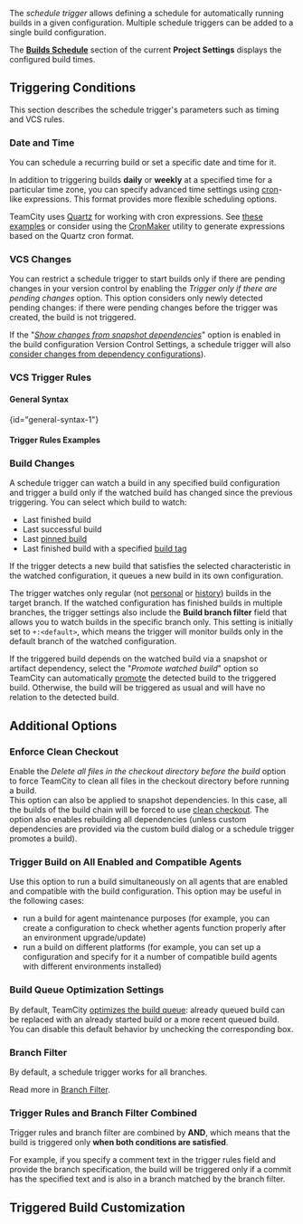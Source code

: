 [//]: # (title: Configuring Schedule Triggers)
[//]: # (auxiliary-id: Configuring Schedule Triggers)

The _schedule trigger_ allows defining a schedule for automatically running builds in a given configuration. Multiple schedule triggers can be added to a single build configuration.

The __[Builds Schedule](builds-schedule.md)__ section of the current __Project Settings__ displays the configured build times.

## Triggering Conditions

This section describes the schedule trigger's parameters such as timing and VCS rules.

<anchor name="ConfiguringScheduleTriggers"/>

### Date and Time

You can schedule a recurring build or set a specific date and time for it.

In addition to triggering builds __daily__ or __weekly__ at a specified time for a particular time zone, you can specify advanced time settings using [cron](cron-expressions-in-teamcity.md)-like expressions. This format provides more flexible scheduling options.

TeamCity uses [Quartz](https://www.quartz-scheduler.org/) for working with cron expressions. See [these examples](cron-expressions-in-teamcity.md#Examples) or consider using the [CronMaker](http://www.cronmaker.com/) utility to generate expressions based on the Quartz cron format.

### VCS Changes

You can restrict a schedule trigger to start builds only if there are pending changes in your version control by enabling the _Trigger only if there are pending changes_ option. This option considers only newly detected pending changes: if there were pending changes before the trigger was created, the build is not triggered.

If the "_[Show changes from snapshot dependencies](configuring-vcs-settings.md#show-changes-from-snapshot-dependencies)_" option is enabled in the build configuration Version Control Settings, a schedule trigger will also [consider changes from dependency configurations](build-dependencies-setup.md#show-changes-from-dependencies)).

<anchor name="ConfiguringScheduleTriggers-buildTriggerRules"/>

### VCS Trigger Rules

<include from="configuring-vcs-triggers.md" element-id="vcs-trigger-rules"/>

#### General Syntax
{id="general-syntax-1"}

<include from="configuring-vcs-triggers.md" element-id="general-syntax"/>

<anchor name="ConfiguringScheduleTriggers-WatchedBuild"/>

#### Trigger Rules Examples

<include from="configuring-vcs-triggers.md" element-id="trigger-rules-examples"/>

<anchor name="ConfiguringScheduleTriggers-BuildChanges"/>

### Build Changes

A schedule trigger can watch a build in any specified build configuration and trigger a build only if the watched build has changed since the previous triggering. You can select which build to watch:

* Last finished build
* Last successful build
* Last [pinned build](build-actions.md#Pin+Build)
* Last finished build with a specified [build tag](build-actions.md#Add+Tags+to+Build)

If the trigger detects a new build that satisfies the selected characteristic in the watched configuration, it queues a new build in its own configuration.
 
The trigger watches only regular (not [personal](personal-build.md) or [history](history-build.md)) builds in the target branch. If the watched configuration has finished builds in multiple branches, the trigger settings also include the **Build branch filter** field that allows you to watch builds in the specific branch only. This setting is initially set to `+:<default>`, which means the trigger will monitor builds only in the default branch of the watched configuration.
 
If the triggered build depends on the watched build via a snapshot or artifact dependency, select the "_Promote watched build_" option so TeamCity can automatically [promote](running-custom-build.md#Promoting+Build) the detected build to the triggered build. Otherwise, the build will be triggered as usual and will have no relation to the detected build.

## Additional Options

### Enforce Clean Checkout 

Enable the _Delete all files in the checkout directory before the build_ option to force TeamCity to clean all files in the checkout directory before running a build.   
This option can also be applied to snapshot dependencies. In this case, all the builds of the build chain will be forced to use [clean checkout](clean-checkout.md). The option also enables rebuilding all dependencies (unless custom dependencies are provided via the custom build dialog or a schedule trigger promotes a build).

### Trigger Build on All Enabled and Compatible Agents

Use this option to run a build simultaneously on all agents that are enabled and compatible with the build configuration. This option may be useful in the following cases:

* run a build for agent maintenance purposes (for example, you can create a configuration to check whether agents function properly after an environment upgrade/update)
* run a build on different platforms (for example, you can set up a configuration and specify for it a number of compatible build agents with different environments installed)

<snippet include-id="queue-optimization">

### Build Queue Optimization Settings

By default, TeamCity [optimizes the build queue](working-with-build-queue.md#Build+Queue+Optimization+by+TeamCity): already queued build can be replaced with an already started build or a more recent queued build. You can disable this default behavior by unchecking the corresponding box.

</snippet>

### Branch Filter

By default, a schedule trigger works for all branches.

Read more in [Branch Filter](branch-filter.md).

### Trigger Rules and Branch Filter Combined

Trigger rules and branch filter are combined by __AND__, which means that the build is triggered only __when both conditions are satisfied__.

For example, if you specify a comment text in the trigger rules field and provide the branch specification, the build will be triggered only if a commit has the specified text and is also in a branch matched by the branch filter.

## Triggered Build Customization

<include from="configuring-vcs-triggers.md" element-id="triggered-build-customization"/>
